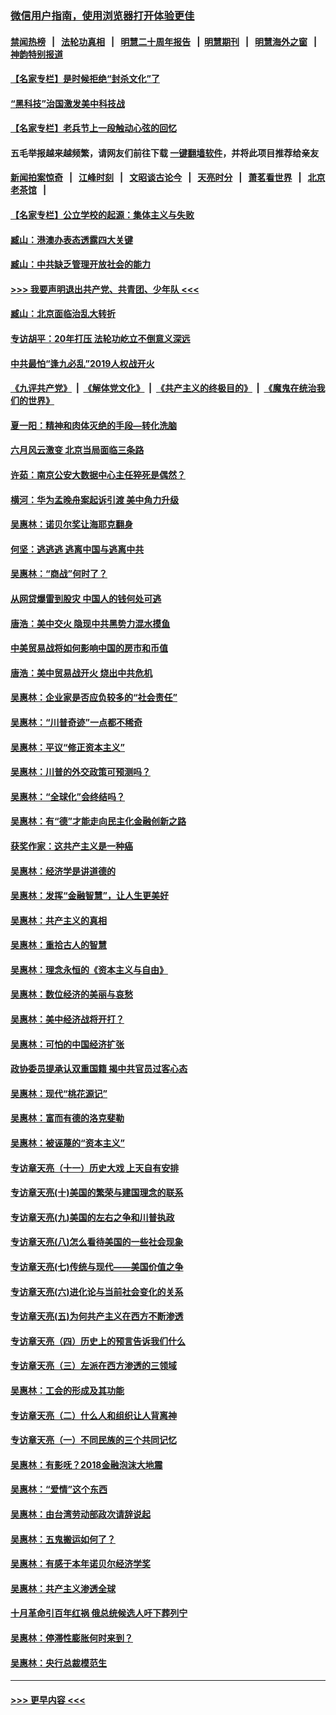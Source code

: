 ### [微信用户指南，使用浏览器打开体验更佳](https://github.com/gfw-breaker/banned-news1/blob/master/indexes/wechat-guide.md?t=0)
#### [禁闻热榜](热点新闻.md?t=0)  &nbsp;&nbsp;|&nbsp;&nbsp; [法轮功真相](https://github.com/gfw-breaker/truth/blob/master/README.md?t=0) &nbsp;&nbsp;|&nbsp;&nbsp; [明慧二十周年报告](https://github.com/gfw-breaker/mh-reports/blob/master/README.md?t=0) &nbsp;&nbsp;|&nbsp;&nbsp;[明慧期刊](https://github.com/gfw-breaker/mh-qikan) &nbsp;&nbsp;|&nbsp;&nbsp; [明慧海外之窗](https://github.com/gfw-breaker/mh-news/blob/master/README.md?t=0) &nbsp;&nbsp;|&nbsp;&nbsp; [神韵特别报道](https://github.com/gfw-breaker/mh-news/blob/master/shenyun.md?t=0)
#### [【名家专栏】是时候拒绝“封杀文化”了](../pages/nsc423/n11814093.md?t=02142344) 
#### [“黑科技”治国激发美中科技战](../pages/nsc423/n11638056.md?t=02142344) 
#### [【名家专栏】老兵节上一段触动心弦的回忆](../pages/nsc423/n11646016.md?t=02142344) 
#### 五毛举报越来越频繁，请网友们前往下载 [一键翻墙软件](https://github.com/gfw-breaker/ssr-accounts)，并将此项目推荐给亲友
#### [新闻拍案惊奇](https://github.com/gfw-breaker/banned-news1/blob/master/pages/link4.md) &nbsp;&nbsp;|&nbsp;&nbsp; [江峰时刻](https://github.com/gfw-breaker/banned-news1/blob/master/pages/link4.md) &nbsp;&nbsp;|&nbsp;&nbsp; [文昭谈古论今](https://github.com/gfw-breaker/banned-news1/blob/master/pages/link4.md) &nbsp;&nbsp;|&nbsp;&nbsp; [天亮时分](https://github.com/gfw-breaker/banned-news1/blob/master/pages/link4.md) &nbsp;&nbsp;|&nbsp;&nbsp; [萧茗看世界](https://github.com/gfw-breaker/banned-news1/blob/master/pages/link4.md) &nbsp;&nbsp;|&nbsp;&nbsp; [北京老茶馆](https://github.com/gfw-breaker/banned-news1/blob/master/pages/link4.md) &nbsp;&nbsp;|&nbsp;&nbsp; 
#### [【名家专栏】公立学校的起源：集体主义与失败](../pages/nsc423/n11601833.md?t=02142344) 
#### [臧山：港澳办表态透露四大关键](../pages/nsc423/n11421628.md?t=02142344) 
#### [臧山：中共缺乏管理开放社会的能力](../pages/nsc423/n11407457.md?t=02142344) 
#### [>>> 我要声明退出共产党、共青团、少年队 <<<](https://github.com/begood0513/goodnews/blob/master/quit/letter.md) 
#### [臧山：北京面临治乱大转折](../pages/nsc423/n11406895.md?t=02142344) 
#### [专访胡平：20年打压 法轮功屹立不倒意义深远](../pages/nsc423/n11398800.md?t=02142344) 
#### [中共最怕“逢九必乱”2019人权战开火](../pages/nsc423/n11385248.md?t=02142344) 
#### [《九评共产党》](https://github.com/begood0513/9ping.md/blob/master/README.md) &nbsp;|&nbsp; [《解体党文化》](../../../../jtdwh.md/blob/master/README.md)  &nbsp;|&nbsp; [《共产主义的终极目的》](../../../../gczydzjmd.md/blob/master/README.md) &nbsp;|&nbsp; [《魔鬼在统治我们的世界》](../../../../mgztzwmdsj.md/blob/master/README.md) 
#### [夏一阳：精神和肉体灭绝的手段—转化洗脑](../pages/nsc423/n11368250.md?t=02142344) 
#### [六月风云激变 北京当局面临三条路](../pages/nsc423/n11313668.md?t=02142344) 
#### [许茹：南京公安大数据中心主任猝死是偶然？](../pages/nsc423/n11064744.md?t=02142344) 
#### [横河：华为孟晚舟案起诉引渡 美中角力升级](../pages/nsc423/n11027230.md?t=02142344) 
#### [吴惠林：诺贝尔奖让海耶克翻身](../pages/nsc423/n10890049.md?t=02142344) 
#### [何坚：逃逃逃 逃离中国与逃离中共](../pages/nsc423/n10592891.md?t=02142344) 
#### [吴惠林：“商战”何时了？](../pages/nsc423/n10573558.md?t=02142344) 
#### [从网贷爆雷到股灾 中国人的钱何处可逃](../pages/nsc423/n10572800.md?t=02142344) 
#### [唐浩：美中交火 隐现中共黑势力混水摸鱼](../pages/nsc423/n10544040.md?t=02142344) 
#### [中美贸易战将如何影响中国的房市和币值](../pages/nsc423/n10543697.md?t=02142344) 
#### [唐浩：美中贸易战开火 烧出中共危机](../pages/nsc423/n10540126.md?t=02142344) 
#### [吴惠林：企业家是否应负较多的“社会责任”](../pages/nsc423/n10535022.md?t=02142344) 
#### [吴惠林：“川普奇迹”一点都不稀奇](../pages/nsc423/n10512808.md?t=02142344) 
#### [吴惠林：平议“修正资本主义”](../pages/nsc423/n10495724.md?t=02142344) 
#### [吴惠林：川普的外交政策可预测吗？](../pages/nsc423/n10462387.md?t=02142344) 
#### [吴惠林：“全球化”会终结吗？](../pages/nsc423/n10452838.md?t=02142344) 
#### [吴惠林：有“德”才能走向民主化金融创新之路](../pages/nsc423/n10432292.md?t=02142344) 
#### [获奖作家：这共产主义是一种癌](../pages/nsc423/n10431541.md?t=02142344) 
#### [吴惠林：经济学是讲道德的](../pages/nsc423/n10398014.md?t=02142344) 
#### [吴惠林：发挥“金融智慧”，让人生更美好](../pages/nsc423/n10375019.md?t=02142344) 
#### [吴惠林：共产主义的真相](../pages/nsc423/n10351394.md?t=02142344) 
#### [吴惠林：重拾古人的智慧](../pages/nsc423/n10337691.md?t=02142344) 
#### [吴惠林：理念永恒的《资本主义与自由》](../pages/nsc423/n10316274.md?t=02142344) 
#### [吴惠林：数位经济的美丽与哀愁](../pages/nsc423/n10292946.md?t=02142344) 
#### [吴惠林：美中经济战将开打？](../pages/nsc423/n10258825.md?t=02142344) 
#### [吴惠林：可怕的中国经济扩张](../pages/nsc423/n10219147.md?t=02142344) 
#### [政协委员提承认双重国籍 揭中共官员过客心态](../pages/nsc423/n10208809.md?t=02142344) 
#### [吴惠林：现代“桃花源记”](../pages/nsc423/n10185234.md?t=02142344) 
#### [吴惠林：富而有德的洛克斐勒](../pages/nsc423/n10142264.md?t=02142344) 
#### [吴惠林：被诬蔑的“资本主义”](../pages/nsc423/n10124816.md?t=02142344) 
#### [专访章天亮（十一）历史大戏 上天自有安排](../pages/nsc423/n10094905.md?t=02142344) 
#### [专访章天亮(十)美国的繁荣与建国理念的联系](../pages/nsc423/n10094899.md?t=02142344) 
#### [专访章天亮(九)美国的左右之争和川普执政](../pages/nsc423/n10094889.md?t=02142344) 
#### [专访章天亮(八)怎么看待美国的一些社会现象](../pages/nsc423/n10094857.md?t=02142344) 
#### [专访章天亮(七)传统与现代——美国价值之争](../pages/nsc423/n10093140.md?t=02142344) 
#### [专访章天亮(六)进化论与当前社会变化的关系](../pages/nsc423/n10092036.md?t=02142344) 
#### [专访章天亮(五)为何共产主义在西方不断渗透](../pages/nsc423/n10083620.md?t=02142344) 
#### [专访章天亮（四）历史上的预言告诉我们什么](../pages/nsc423/n10083606.md?t=02142344) 
#### [专访章天亮（三）左派在西方渗透的三领域](../pages/nsc423/n10081115.md?t=02142344) 
#### [吴惠林：工会的形成及其功能](../pages/nsc423/n10080633.md?t=02142344) 
#### [专访章天亮（二）什么人和组织让人背离神](../pages/nsc423/n10076637.md?t=02142344) 
#### [专访章天亮（一）不同民族的三个共同记忆](../pages/nsc423/n10074188.md?t=02142344) 
#### [吴惠林：有影呒？2018金融泡沫大地震](../pages/nsc423/n10040534.md?t=02142344) 
#### [吴惠林：“爱情”这个东西](../pages/nsc423/n10019423.md?t=02142344) 
#### [吴惠林：由台湾劳动部政次请辞说起](../pages/nsc423/n9979679.md?t=02142344) 
#### [吴惠林：五鬼搬运如何了？](../pages/nsc423/n9925338.md?t=02142344) 
#### [吴惠林：有感于本年诺贝尔经济学奖](../pages/nsc423/n9871883.md?t=02142344) 
#### [吴惠林：共产主义渗透全球](../pages/nsc423/n9812748.md?t=02142344) 
#### [十月革命引百年红祸 俄总统候选人吁下葬列宁](../pages/nsc423/n9810182.md?t=02142344) 
#### [吴惠林：停滞性膨胀何时来到？](../pages/nsc423/n9764136.md?t=02142344) 
#### [吴惠林：央行总裁模范生](../pages/nsc423/n9728134.md?t=02142344) 

----
#### [ >>> 更早内容 <<< ](../indexes/nsc423-earlier.md)
